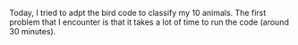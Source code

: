 
Today, I tried to adpt the bird code to classify my 10 animals. The first problem that I encounter is that it takes a lot of time to run the code (around 30 minutes).

